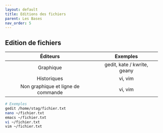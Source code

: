 ```yaml
---
layout: default
title: Editions des fichiers
parent: Les Bases
nav_order: 5
---
```


## Edition de fichiers

|              Éditeurs              |          Exemples           |
| :--------------------------------: | :-------------------------: |
|             Graphique              | gedit, kate / kwrite, geany |
|            Historiques             |           vi, vim           |
| Non graphique et ligne de commande |           vi, vim           |

```bash
# Exemples
gedit /home/stag/fichier.txt
nano ~/fichier.txt
emacs ~/fichier.txt
vi ~/fichier.txt
vim ~/fichier.txt
```
